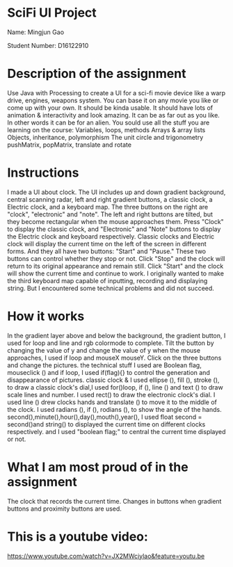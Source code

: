 # SciFi UI Project

Name: Mingjun Gao

Student Number: D16122910


# Description of the assignment

Use Java with Processing to create a UI for a sci-fi movie device like a warp drive, 
engines, weapons system. You can base it on any movie you like or come up with your own. 
It should be kinda usable. It should have lots of animation & interactivity and look amazing. 
It can be as far out as you like. In other words it can be for an alien. 
You sould use all the stuff you are learning on the course:
Variables, loops, methods
Arrays & array lists
Objects, inheritance, polymorphism
The unit circle and trigonometry
pushMatrix, popMatrix, translate and rotate


# Instructions

I made a UI about clock. The UI includes up and down gradient background, 
central scanning radar, left and right gradient buttons, a classic clock, 
a Electric clock, and a keyboard map.
The three buttons on the right are "clock", "electronic" and "note".
The left and right buttons are tilted, but they become rectangular when the mouse approaches them. 
Press "Clock" to display the classic clock, and "Electronic" and "Note" buttons to display 
the Electric clock and keyboard respectively.
Classic clocks and Electric clock will display the current time on the left of the screen in different forms.
And they all have two buttons: "Start" and "Pause."
These two buttons can control whether they stop or not.
Click "Stop" and the clock will return to its original appearance and remain still.
Click "Start" and the clock will show the current time and continue to work.
I originally wanted to make the third keyboard map capable of inputting, recording and displaying string.
But I encountered some technical problems and did not succeed.


# How it works

In the gradient layer above and below the background, the gradient button, I used for loop and line and rgb colormode to complete.
Tilt the button by changing the value of y and change the value of y when the mouse approaches, I used if loop and mouseX mouseY.
Click on the three buttons and change the pictures. the technical stuff I used are Boolean flag, mouseclick () and if loop,
I used if(flag){}  to control the generation and disappearance of pictures.
classic clock & 
I used ellipse (), fill (), stroke (), to draw a classic clock's dial,I used for()loop, if (), line () and text () to draw scale lines and number.
I used rect() to draw the electronic clock's dial.
I used line () drew clocks hands and translate () to move it to the middle of the clock. 
I used radians (), if (), rodians (), to show the angle of the hands.
second(),minute(),hour(),day(),mouth(),year(),
I used float second = second()and string() to displayed the current time on different clocks respectively.
and I used "boolean flag;" to central the current time displayed or not.


# What I am most proud of in the assignment

The clock that records the current time.
Changes in buttons when gradient buttons and proximity buttons are used.


# This is a youtube video:

https://www.youtube.com/watch?v=JX2MWciylao&feature=youtu.be

